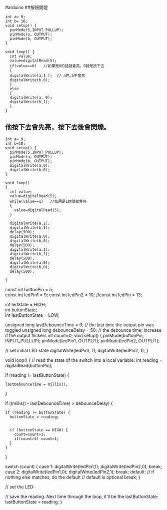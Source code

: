 #arduino
##按鈕開燈
``` arduino 
int a= 9;
int b= 10;
void setup() {
  pinMode(5,INPUT_PULLUP);
  pinMode(a, OUTPUT);
  pinMode(b, OUTPUT);
}

void loop() {
  int value;
  value=digitalRead(5);
  if(value==0)   //如果是0的話就會亮，0就是按下去
  {
  digitalWrite(a,1 );  // a亮,b不會亮 
  digitalWrite(b,0);   
  }
  else
  {           
  digitalWrite(a, 0);    
  digitalWrite(b,1);
  }                     
}
```


## 他按下去會先亮，按下去後會閃爍。

``` arduino 
int a= 9;
int b=10;
void setup() {
  pinMode(5,INPUT_PULLUP);
  pinMode(a, OUTPUT);
  pinMode(b, OUTPUT);
  digitalWrite(a,0);    
  digitalWrite(b,0);
}

void loop() 
{
  int value;
  value=digitalRead(5);
  while(value==1)   //如果是1的話就會亮
  {
    value=digitalRead(5);
  } 

  digitalWrite(a,1);    
  digitalWrite(b,1);
  delay(500);
  digitalWrite(a,0);    
  digitalWrite(b,0);
  delay(500);
  digitalWrite(a,1);    
  digitalWrite(b,1);
  delay(500);
  digitalWrite(a,0);    
  digitalWrite(b,0);
  delay(500);
                    
}
```



const int buttonPin = 5;    
const int ledPin1 = 9;
const int ledPin2 = 10; 
//const int ledPin = 13; 

int ledState = HIGH;         
int buttonState;             
int lastButtonState = LOW;  


unsigned long lastDebounceTime = 0;  // the last time the output pin was toggled
unsigned long debounceDelay = 50;    // the debounce time; increase if the output flickers
int count=0;
void setup() {
  pinMode(buttonPin, INPUT_PULLUP);
  pinMode(ledPin1, OUTPUT);
   pinMode(ledPin2, OUTPUT);

  // set initial LED state
  digitalWrite(ledPin1, 1);
  digitalWrite(ledPin2, 1);
}

void loop() {
  // read the state of the switch into a local variable:
  int reading = digitalRead(buttonPin);

  

 
  if (reading != lastButtonState) {
    
    lastDebounceTime = millis();
  }

  if ((millis() - lastDebounceTime) > debounceDelay) {
  
    if (reading != buttonState) {
      buttonState = reading;

    
      if (buttonState == HIGH) {
        count=count+1;
        if(count>3) count=1;
      }
    }
  }

  switch (count) {
    case 1:
      digitalWrite(ledPin1,1);
      digitalWrite(ledPin2,0);
      break;
    case 2:
      digitalWrite(ledPin1,0);
      digitalWrite(ledPin2,1);
      break;
    default:
      // if nothing else matches, do the default
      // default is optional
    break;
  }

  // set the LED:


  // save the reading. Next time through the loop, it'll be the lastButtonState:
  lastButtonState = reading;
} 
```
